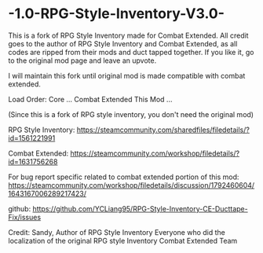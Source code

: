 # -1.0-RPG-Style-Inventory-V3.0-
This is a fork of RPG Style Inventory made for Combat Extended. 
All credit goes to the author of RPG Style Inventory and Combat Extended, as all codes are ripped from their mods and duct tapped together.
If you like it, go to the original mod page and leave an upvote.

I will maintain this fork until original mod is made compatible with combat extended.

Load Order:
Core
...
Combat Extended
<Any CE race patch mods>
This Mod
...

(Since this is a fork of RPG style inventory, you don't need the original mod)


RPG Style Inventory:
https://steamcommunity.com/sharedfiles/filedetails/?id=1561221991

Combat Extended:
https://steamcommunity.com/workshop/filedetails/?id=1631756268

For bug report specific related to combat extended portion of this mod:
https://steamcommunity.com/workshop/filedetails/discussion/1792460604/1643167006289217423/

github:
https://github.com/YCLiang95/RPG-Style-Inventory-CE-Ducttape-Fix/issues

Credit:
Sandy, Author of RPG Style Inventory
Everyone who did the localization of the original RPG style Inventory
Combat Extended Team